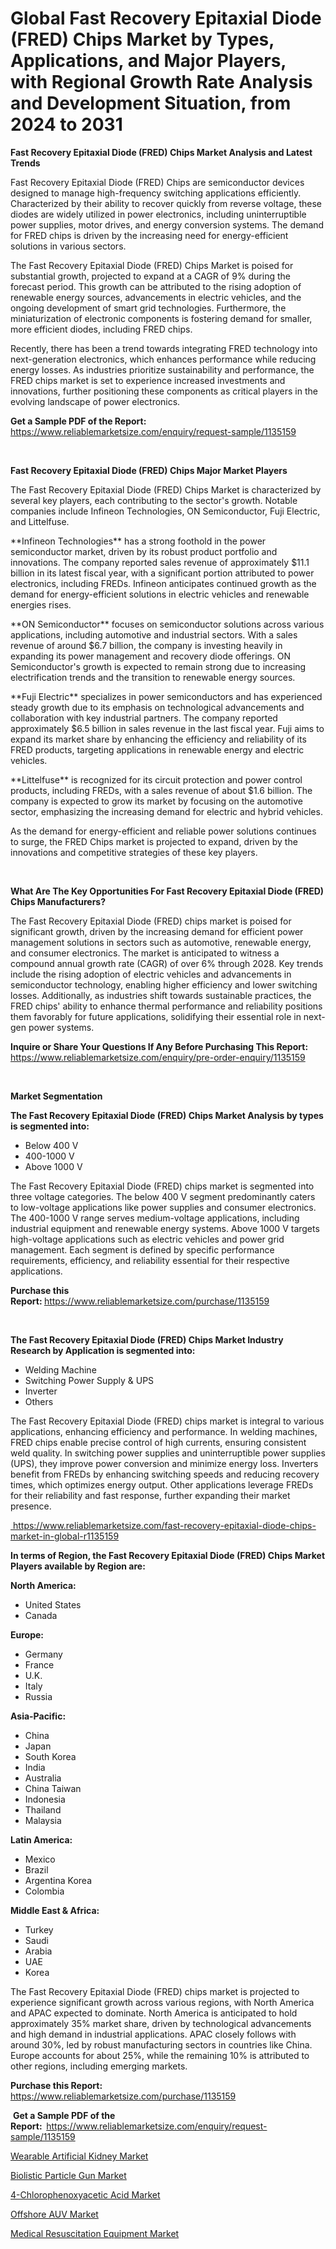 <p><h1>Global Fast Recovery Epitaxial Diode (FRED) Chips Market by Types, Applications, and Major Players, with Regional Growth Rate Analysis and Development Situation, from 2024 to 2031</h1></p><p><strong>Fast Recovery Epitaxial Diode (FRED) Chips Market Analysis and Latest Trends</strong></p>
<p><p>Fast Recovery Epitaxial Diode (FRED) Chips are semiconductor devices designed to manage high-frequency switching applications efficiently. Characterized by their ability to recover quickly from reverse voltage, these diodes are widely utilized in power electronics, including uninterruptible power supplies, motor drives, and energy conversion systems. The demand for FRED chips is driven by the increasing need for energy-efficient solutions in various sectors.</p><p>The Fast Recovery Epitaxial Diode (FRED) Chips Market is poised for substantial growth, projected to expand at a CAGR of 9% during the forecast period. This growth can be attributed to the rising adoption of renewable energy sources, advancements in electric vehicles, and the ongoing development of smart grid technologies. Furthermore, the miniaturization of electronic components is fostering demand for smaller, more efficient diodes, including FRED chips.</p><p>Recently, there has been a trend towards integrating FRED technology into next-generation electronics, which enhances performance while reducing energy losses. As industries prioritize sustainability and performance, the FRED chips market is set to experience increased investments and innovations, further positioning these components as critical players in the evolving landscape of power electronics.</p></p>
<p><strong>Get a Sample PDF of the Report:&nbsp;</strong> <a href="https://www.reliablemarketsize.com/enquiry/request-sample/1135159?utm_campaign=1510&utm_medium=2&utm_source=Github&utm_content=ia&utm_term=13102024&utm_id=fast-recovery-epitaxial-diode-fred-chips">https://www.reliablemarketsize.com/enquiry/request-sample/1135159</a></p>
<p>&nbsp;</p>
<p><strong>Fast Recovery Epitaxial Diode (FRED) Chips Major Market Players</strong></p>
<p><p>The Fast Recovery Epitaxial Diode (FRED) Chips Market is characterized by several key players, each contributing to the sector's growth. Notable companies include Infineon Technologies, ON Semiconductor, Fuji Electric, and Littelfuse.</p><p>**Infineon Technologies** has a strong foothold in the power semiconductor market, driven by its robust product portfolio and innovations. The company reported sales revenue of approximately $11.1 billion in its latest fiscal year, with a significant portion attributed to power electronics, including FREDs. Infineon anticipates continued growth as the demand for energy-efficient solutions in electric vehicles and renewable energies rises.</p><p>**ON Semiconductor** focuses on semiconductor solutions across various applications, including automotive and industrial sectors. With a sales revenue of around $6.7 billion, the company is investing heavily in expanding its power management and recovery diode offerings. ON Semiconductor's growth is expected to remain strong due to increasing electrification trends and the transition to renewable energy sources.</p><p>**Fuji Electric** specializes in power semiconductors and has experienced steady growth due to its emphasis on technological advancements and collaboration with key industrial partners. The company reported approximately $6.5 billion in sales revenue in the last fiscal year. Fuji aims to expand its market share by enhancing the efficiency and reliability of its FRED products, targeting applications in renewable energy and electric vehicles.</p><p>**Littelfuse** is recognized for its circuit protection and power control products, including FREDs, with a sales revenue of about $1.6 billion. The company is expected to grow its market by focusing on the automotive sector, emphasizing the increasing demand for electric and hybrid vehicles.</p><p>As the demand for energy-efficient and reliable power solutions continues to surge, the FRED Chips market is projected to expand, driven by the innovations and competitive strategies of these key players.</p></p>
<p>&nbsp;</p>
<p><strong>What Are The Key Opportunities For Fast Recovery Epitaxial Diode (FRED) Chips Manufacturers?</strong></p>
<p><p>The Fast Recovery Epitaxial Diode (FRED) chips market is poised for significant growth, driven by the increasing demand for efficient power management solutions in sectors such as automotive, renewable energy, and consumer electronics. The market is anticipated to witness a compound annual growth rate (CAGR) of over 6% through 2028. Key trends include the rising adoption of electric vehicles and advancements in semiconductor technology, enabling higher efficiency and lower switching losses. Additionally, as industries shift towards sustainable practices, the FRED chips' ability to enhance thermal performance and reliability positions them favorably for future applications, solidifying their essential role in next-gen power systems.</p></p>
<p><strong>Inquire or Share Your Questions If Any Before Purchasing This Report:</strong> <a href="https://www.reliablemarketsize.com/enquiry/pre-order-enquiry/1135159?utm_campaign=1510&utm_medium=2&utm_source=Github&utm_content=ia&utm_term=13102024&utm_id=fast-recovery-epitaxial-diode-fred-chips">https://www.reliablemarketsize.com/enquiry/pre-order-enquiry/1135159</a></p>
<p>&nbsp;</p>
<p><strong>Market Segmentation</strong></p>
<p><strong>The Fast Recovery Epitaxial Diode (FRED) Chips Market Analysis by types is segmented into:</strong></p>
<p><ul><li>Below 400 V</li><li>400-1000 V</li><li>Above 1000 V</li></ul></p>
<p><p>The Fast Recovery Epitaxial Diode (FRED) chips market is segmented into three voltage categories. The below 400 V segment predominantly caters to low-voltage applications like power supplies and consumer electronics. The 400-1000 V range serves medium-voltage applications, including industrial equipment and renewable energy systems. Above 1000 V targets high-voltage applications such as electric vehicles and power grid management. Each segment is defined by specific performance requirements, efficiency, and reliability essential for their respective applications.</p></p>
<p><strong>Purchase this Report:&nbsp;</strong><a href="https://www.reliablemarketsize.com/purchase/1135159?utm_campaign=1510&utm_medium=2&utm_source=Github&utm_content=ia&utm_term=13102024&utm_id=fast-recovery-epitaxial-diode-fred-chips">https://www.reliablemarketsize.com/purchase/1135159</a></p>
<p>&nbsp;</p>
<p><strong>The Fast Recovery Epitaxial Diode (FRED) Chips Market Industry Research by Application is segmented into:</strong></p>
<p><ul><li>Welding Machine</li><li>Switching Power Supply & UPS</li><li>Inverter</li><li>Others</li></ul></p>
<p><p>The Fast Recovery Epitaxial Diode (FRED) chips market is integral to various applications, enhancing efficiency and performance. In welding machines, FRED chips enable precise control of high currents, ensuring consistent weld quality. In switching power supplies and uninterruptible power supplies (UPS), they improve power conversion and minimize energy loss. Inverters benefit from FREDs by enhancing switching speeds and reducing recovery times, which optimizes energy output. Other applications leverage FREDs for their reliability and fast response, further expanding their market presence.</p></p>
<p><a href="https://www.reliablemarketsize.com/fast-recovery-epitaxial-diode-chips-market-in-global-r1135159?utm_campaign=1510&utm_medium=2&utm_source=Github&utm_content=ia&utm_term=13102024&utm_id=fast-recovery-epitaxial-diode-fred-chips">&nbsp;https://www.reliablemarketsize.com/fast-recovery-epitaxial-diode-chips-market-in-global-r1135159</a></p>
<p><strong>In terms of Region, the Fast Recovery Epitaxial Diode (FRED) Chips Market Players available by Region are:</strong></p>
<p>
    <p> <strong> North America: </strong>
        <ul>
            <li>United States</li>
            <li>Canada</li>
        </ul>
        </p> 
    <p> <strong> Europe: </strong>
        <ul>
            <li>Germany</li>
            <li>France</li>
            <li>U.K.</li>
            <li>Italy</li>
            <li>Russia</li>
        </ul>
        </p> 
    <p> <strong> Asia-Pacific: </strong>
        <ul>
            <li>China</li>
            <li>Japan</li>
            <li>South Korea</li>
            <li>India</li>
            <li>Australia</li>
            <li>China Taiwan</li>
            <li>Indonesia</li>
            <li>Thailand</li>
            <li>Malaysia</li>
        </ul>
        </p> 
    <p> <strong> Latin America: </strong>
        <ul>
            <li>Mexico</li>
            <li>Brazil</li>
            <li>Argentina Korea</li>
            <li>Colombia</li>
        </ul>
        </p> 
    <p> <strong> Middle East & Africa: </strong>
        <ul>
            <li>Turkey</li>
            <li>Saudi</li>
            <li>Arabia</li>
            <li>UAE</li>
            <li>Korea</li>
        </ul>
    </p>
    </p>
<p><p>The Fast Recovery Epitaxial Diode (FRED) chips market is projected to experience significant growth across various regions, with North America and APAC expected to dominate. North America is anticipated to hold approximately 35% market share, driven by technological advancements and high demand in industrial applications. APAC closely follows with around 30%, led by robust manufacturing sectors in countries like China. Europe accounts for about 25%, while the remaining 10% is attributed to other regions, including emerging markets.</p></p>
<p><strong>Purchase this Report: </strong><a href="https://www.reliablemarketsize.com/purchase/1135159?utm_campaign=1510&utm_medium=2&utm_source=Github&utm_content=ia&utm_term=13102024&utm_id=fast-recovery-epitaxial-diode-fred-chips">https://www.reliablemarketsize.com/purchase/1135159</a></p>
<p>&nbsp;<strong>Get a Sample PDF of the Report:&nbsp;&nbsp;</strong><a href="https://www.reliablemarketsize.com/enquiry/request-sample/1135159?utm_campaign=1510&utm_medium=2&utm_source=Github&utm_content=ia&utm_term=13102024&utm_id=fast-recovery-epitaxial-diode-fred-chips">https://www.reliablemarketsize.com/enquiry/request-sample/1135159</a></p>
<p><strong></strong></p>
<p><p><a href="https://www.linkedin.com/pulse/wearable-artificial-kidney-market-growth-segmentation-regional-mxbve?utm_campaign=1510&utm_medium=2&utm_source=Github&utm_content=ia&utm_term=13102024&utm_id=fast-recovery-epitaxial-diode-fred-chips">Wearable Artificial Kidney Market</a></p><p><a href="https://www.linkedin.com/pulse/biolistic-particle-gun-market-trends-detailed-study-its-segmentation-ixp3c?utm_campaign=1510&utm_medium=2&utm_source=Github&utm_content=ia&utm_term=13102024&utm_id=fast-recovery-epitaxial-diode-fred-chips">Biolistic Particle Gun Market</a></p><p><a href="https://github.com/FassouRP/Market-Research-Report-List-6/blob/main/4-chlorophenoxyacetic-acid-market.md?utm_campaign=1510&utm_medium=2&utm_source=Github&utm_content=ia&utm_term=13102024&utm_id=fast-recovery-epitaxial-diode-fred-chips">4-Chlorophenoxyacetic Acid Market</a></p><p><a href="https://issuu.com/reportprime-2/docs/offshore-auv-market-size-2030.pptx_4bc48e86636175?utm_campaign=1510&utm_medium=2&utm_source=Github&utm_content=ia&utm_term=13102024&utm_id=fast-recovery-epitaxial-diode-fred-chips">Offshore AUV Market</a></p><p><a href="https://www.linkedin.com/pulse/medical-resuscitation-equipment-market-outlook-share-xy2ge?utm_campaign=1510&utm_medium=2&utm_source=Github&utm_content=ia&utm_term=13102024&utm_id=fast-recovery-epitaxial-diode-fred-chips">Medical Resuscitation Equipment Market</a></p></p>